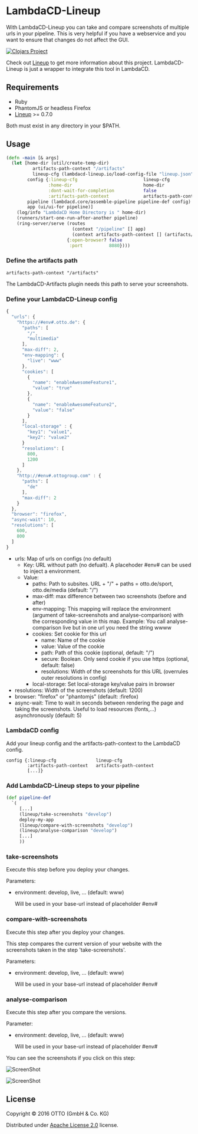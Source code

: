 # LambdaCD-Lineup

With LambdaCD-Lineup you can take and compare screenshots of multiple urls in your pipeline. This is very helpful if you have a webservice and you want to ensure that changes do not affect the GUI.

[![Clojars Project](http://clojars.org/lambdacd-lineup/latest-version.svg)](http://clojars.org/lambdacd-lineup)

Check out [Lineup](https://github.com/otto-de/lineup) to get more information about this project.
LambdaCD-Lineup is just a wrapper to integrate this tool in LambdaCD.

## Requirements
* Ruby
* PhantomJS or headless Firefox
* [Lineup](https://github.com/otto-de/lineup) >= 0.7.0

Both must exist in any directory in your $PATH.
## Usage

```clojure
(defn -main [& args]
  (let [home-dir (util/create-temp-dir)
          artifacts-path-context "/artifacts"
          lineup-cfg (lambdacd-lineup.io/load-config-file "lineup.json")
        config {:lineup-cfg                         lineup-cfg
                :home-dir                           home-dir
                :dont-wait-for-completion           false
                :artifacts-path-context             artifacts-path-context}
        pipeline (lambdacd.core/assemble-pipeline pipeline-def config)
        app (ui/ui-for pipeline)]
    (log/info "LambdaCD Home Directory is " home-dir)
    (runners/start-one-run-after-another pipeline)
    (ring-server/serve (routes
                         (context "/pipeline" [] app)
                         (context artifacts-path-context [] (artifacts/artifact-handler-for pipeline)))
                       {:open-browser? false
                        :port          8080})))
```

### Define the artifacts path
```
artifacts-path-context "/artifacts"
```
The LambdaCD-Artifacts plugin needs this path to serve your screenshots.

### Define your LambdaCD-Lineup config
```javascript
{
  "urls": {
    "https://#env#.otto.de": {
      "paths": [
        "/",
        "multimedia"
      ],
      "max-diff": 2,
      "env-mapping": {
        "live": "www"
      },
      "cookies": [
        {
          "name": "enableAwesomeFeature1",
          "value": "true"
        },
        {
          "name": "enableAwesomeFeature2",
          "value": "false"
        }
      ],
      "local-storage" : {
        "key1": "value1",
        "key2": "value2"
      }
      "resolutions": [
        800,
        1200
      ]
    },
    "http://#env#.ottogroup.com" : {
      "paths": [
        "de"
      ],
      "max-diff": 2
    }
  },
  "browser": "firefox",
  "async-wait": 10,
  "resolutions": [
    600,
    800
  ]
}
```
* urls: Map of urls on configs (no default)
  * Key: URL without path (no defualt). A placehoder #env# can be used to inject a environment.
  * Value:
    * paths: Path to subsites. URL + "/" + paths = otto.de/sport, otto.de/media (default: "/")
    * max-diff: max difference between two screenshots (before and after)
    * env-mapping: This mapping will replace the environment (argument of take-screenshots and analyse-comparison) with the corresponding value in this map.
                   Example: You call analyse-comparison live but in one url you need the string wwww
    * cookies: Set cookie for this url
      * name: Name of the cookie
      * value: Value of the cookie
      * path: Path of this cookie (optional, default: "/")
      * secure: Boolean. Only send cookie if you use https (optional, default: false)
      * resolutions: Width of the screenshots for this URL (overrules outer resolutions in config)
    * local-storage: Set local-storage key/value pairs in browser
* resolutions: Width of the screenshots (default: 1200)
* browser: "firefox" or "phantomjs" (default: :firefox)
* async-wait: Time to wait in seconds between rendering the page and taking the screenshots. Useful to load resources (fonts,...) asynchronously (default: 5)

### LambdaCD config
Add your lineup config and the artifacts-path-context to the LambdaCD config.

```
config {:lineup-cfg               lineup-cfg
        :artifacts-path-context   artifacts-path-context
        [...]}
```
### Add LambdaCD-Lineup steps to your pipeline
```clojure
(def pipeline-def
  `(
     [...]
     (lineup/take-screenshots "develop")
     deploy-my-app
     (lineup/compare-with-screenshots "develop")
     (lineup/analyse-comparison "develop")
     [...]
     ))
```

### take-screenshots
Execute this step before you deploy your changes.

Parameters:
* environment: develop, live, ... (default: www)

  Will be used in your base-url instead of placeholder #env#
### compare-with-screenshots
Execute this step after you deploy your changes.

This step compares the current version of your website with the screenshots taken in the step 'take-screenshots'.

Parameters:
* environment: develop, live, ... (default: www)

  Will be used in your base-url instead of placeholder #env#
### analyse-comparison
Execute this step after you compare the versions.

Parameter:
* environment: develop, live, ... (default: www)

  Will be used in your base-url instead of placeholder #env#

You can see the screenshots if you click on this step:

![ScreenShot](/doc/images/lambdacd-lineup-1.png)

![ScreenShot](/doc/images/lambdacd-lineup-2.png)

## License

Copyright © 2016 OTTO (GmbH & Co. KG)

Distributed under [Apache License 2.0](http://www.apache.org/licenses/LICENSE-2.0) license.
